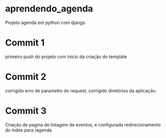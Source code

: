 # aprendendo_agenda
Projeto agenda em python com django
# Commit 1
primeiro push do projeto com inicio da criação do template
# Commit 2
corrigido erro de parametro do request, corrigido diretórios da aplicação.
# Commit 3
Criação de pagina de listagem de eventos, e configurada redirecionamento do index para /agenda
